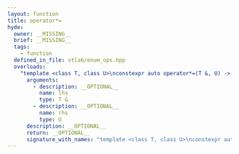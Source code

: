 ```yaml
---
layout: function
title: operator*=
hyde:
  owner: __MISSING__
  brief: __MISSING__
  tags:
    - function
  defined_in_file: stlab/enum_ops.hpp
  overloads:
    "template <class T, class U>\nconstexpr auto operator*=(T &, U) -> std::enable_if_t<stlab::implementation::has_enabled_arithmetic<T> && stlab::implementation::is_convertible_to_underlying<U, T>::value, T &>":
      arguments:
        - description: __OPTIONAL__
          name: lhs
          type: T &
        - description: __OPTIONAL__
          name: rhs
          type: U
      description: __OPTIONAL__
      return: __OPTIONAL__
      signature_with_names: "template <class T, class U>\nconstexpr auto operator*=(T & lhs, U rhs) -> std::enable_if_t<stlab::implementation::has_enabled_arithmetic<T> && stlab::implementation::is_convertible_to_underlying<U, T>::value, T &>"
---
```

